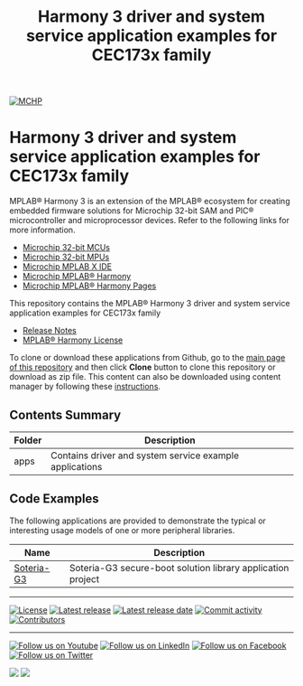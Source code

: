 ﻿---
title: Harmony 3 driver and system service application examples for CEC173x family
nav_order: 1
has_children: true
has_toc: false
---
[![MCHP](https://www.microchip.com/ResourcePackages/Microchip/assets/dist/images/logo.png)](https://www.microchip.com)

# Harmony 3 driver and system service application examples for CEC173x family

MPLAB® Harmony 3 is an extension of the MPLAB® ecosystem for creating embedded firmware solutions for Microchip 32-bit SAM and PIC® microcontroller and microprocessor devices.  Refer to the following links for more information.

- [Microchip 32-bit MCUs](https://www.microchip.com/design-centers/32-bit)
- [Microchip 32-bit MPUs](https://www.microchip.com/design-centers/32-bit-mpus)
- [Microchip MPLAB X IDE](https://www.microchip.com/mplab/mplab-x-ide)
- [Microchip MPLAB® Harmony](https://www.microchip.com/mplab/mplab-harmony)
- [Microchip MPLAB® Harmony Pages](https://microchip-mplab-harmony.github.io/)

This repository contains the MPLAB® Harmony 3 driver and system service application examples for CEC173x family

- [Release Notes](release_notes.md)
- [MPLAB® Harmony License](mplab_harmony_license.md)

To clone or download these applications from Github, go to the [main page of this repository](https://github.com/Microchip-MPLAB-Harmony/core_apps_cec173x) and then click **Clone** button to clone this repository or download as zip file.
This content can also be downloaded using content manager by following these [instructions](https://github.com/Microchip-MPLAB-Harmony/contentmanager/wiki).

## Contents Summary

| Folder     | Description                             |
| ---        | ---                                     |
| apps       | Contains driver and system service example applications |

## Code Examples

The following applications are provided to demonstrate the typical or interesting usage models of one or more peripheral libraries.

| Name | Description |
| ---- | ----------- |
| [Soteria-G3](apps/sg3_h3_port) | Soteria-G3 secure-boot solution library application project |

____

[![License](https://img.shields.io/badge/license-Harmony%20license-orange.svg)](https://github.com/Microchip-MPLAB-Harmony/core_apps_cec173x/blob/master/mplab_harmony_license.md)
[![Latest release](https://img.shields.io/github/release/Microchip-MPLAB-Harmony/core_apps_cec173x.svg)](https://github.com/Microchip-MPLAB-Harmony/core_apps_cec173x/releases/latest)
[![Latest release date](https://img.shields.io/github/release-date/Microchip-MPLAB-Harmony/core_apps_cec173x.svg)](https://github.com/Microchip-MPLAB-Harmony/core_apps_cec173x/releases/latest)
[![Commit activity](https://img.shields.io/github/commit-activity/y/Microchip-MPLAB-Harmony/core_apps_cec173x.svg)](https://github.com/Microchip-MPLAB-Harmony/core_apps_cec173x/graphs/commit-activity)
[![Contributors](https://img.shields.io/github/contributors-anon/Microchip-MPLAB-Harmony/core_apps_cec173x.svg)]()

____

[![Follow us on Youtube](https://img.shields.io/badge/Youtube-Follow%20us%20on%20Youtube-red.svg)](https://www.youtube.com/user/MicrochipTechnology)
[![Follow us on LinkedIn](https://img.shields.io/badge/LinkedIn-Follow%20us%20on%20LinkedIn-blue.svg)](https://www.linkedin.com/company/microchip-technology)
[![Follow us on Facebook](https://img.shields.io/badge/Facebook-Follow%20us%20on%20Facebook-blue.svg)](https://www.facebook.com/microchiptechnology/)
[![Follow us on Twitter](https://img.shields.io/twitter/follow/MicrochipTech.svg?style=social)](https://twitter.com/MicrochipTech)

[![](https://img.shields.io/github/stars/Microchip-MPLAB-Harmony/core_apps_cec173x.svg?style=social)]()
[![](https://img.shields.io/github/watchers/Microchip-MPLAB-Harmony/core_apps_cec173x.svg?style=social)]()